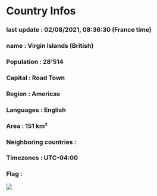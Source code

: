 # Country  Infos
### last update : 02/08/2021, 08:36:30 (France time)

### name : Virgin Islands (British)
### Population : 28'514
### Capital : Road Town
### Region : Americas
### Languages : English
### Area : 151 km²
### Neighboring countries : 
### Timezones : UTC-04:00

### Flag :
![](https://restcountries.eu/data/vgb.svg)